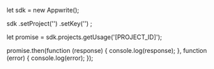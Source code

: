 let sdk = new Appwrite();

sdk
    .setProject('')
    .setKey('')
;

let promise = sdk.projects.getUsage('[PROJECT_ID]');

promise.then(function (response) {
    console.log(response);
}, function (error) {
    console.log(error);
});